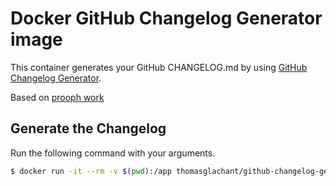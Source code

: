 # Docker GitHub Changelog Generator image
This container generates your GitHub CHANGELOG.md by using [GitHub Changelog Generator](https://github.com/skywinder/github-changelog-generator).

Based on [prooph work](https://github.com/prooph/docker-files/blob/master/github-changelog-generator/master/Dockerfile)

## Generate the Changelog
Run the following command with your arguments.

```bash
$ docker run -it --rm -v $(pwd):/app thomasglachant/github-changelog-generator
```
